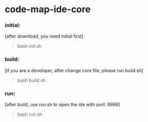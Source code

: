 # code-map-ide-core

### initial: 
[after download, you need initial first]
> bash init.sh

### build: 
[if you are a developer, after change core file, please run build.sh]
> bash build.sh

### run: 
[after build, use run.sh to open the ide with port: 8866]
> bash run.sh
